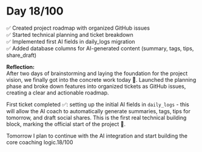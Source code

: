 # Day 18/100

✅ Created project roadmap with organized GitHub issues  
✅ Started technical planning and ticket breakdown  
✅ Implemented first AI fields in daily_logs migration  
✅ Added database columns for AI-generated content (summary, tags, tips, share_draft)

**Reflection:**  
After two days of brainstorming and laying the foundation for the project vision, we finally got into the concrete work today 🎯. Launched the planning phase and broke down features into organized tickets as GitHub issues, creating a clear and actionable roadmap.

First ticket completed ✅: setting up the initial AI fields in `daily_logs` - this will allow the AI coach to automatically generate summaries, tags, tips for tomorrow, and draft social shares. This is the first real technical building block, marking the official start of the project 🚀.

Tomorrow I plan to continue with the AI integration and start building the core coaching logic.18/100
